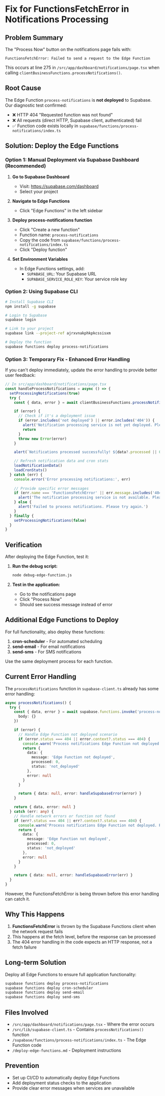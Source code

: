 # Fix for FunctionsFetchError in Notifications Processing

## Problem Summary
The "Process Now" button on the notifications page fails with:
```
FunctionsFetchError: Failed to send a request to the Edge Function
```

This occurs at line 275 in `/src/app/dashboard/notifications/page.tsx` when calling `clientBusinessFunctions.processNotifications()`.

## Root Cause
The Edge Function `process-notifications` is **not deployed** to Supabase. Our diagnostic test confirmed:
- ❌ HTTP 404 "Requested function was not found"
- ❌ All requests (direct HTTP, Supabase client, authenticated) fail
- ✅ Function code exists locally in `supabase/functions/process-notifications/index.ts`

## Solution: Deploy the Edge Functions

### Option 1: Manual Deployment via Supabase Dashboard (Recommended)

1. **Go to Supabase Dashboard**
   - Visit: https://supabase.com/dashboard
   - Select your project

2. **Navigate to Edge Functions**
   - Click "Edge Functions" in the left sidebar

3. **Deploy process-notifications function**
   - Click "Create a new function"
   - Function name: `process-notifications`
   - Copy the code from `supabase/functions/process-notifications/index.ts`
   - Click "Deploy function"

4. **Set Environment Variables**
   - In Edge Functions settings, add:
     - `SUPABASE_URL`: Your Supabase URL
     - `SUPABASE_SERVICE_ROLE_KEY`: Your service role key

### Option 2: Using Supabase CLI

```bash
# Install Supabase CLI
npm install -g supabase

# Login to Supabase
supabase login

# Link to your project
supabase link --project-ref ajrxvnakphkpkcssisxm

# Deploy the function
supabase functions deploy process-notifications
```

### Option 3: Temporary Fix - Enhanced Error Handling

If you can't deploy immediately, update the error handling to provide better user feedback:

```typescript
// In src/app/dashboard/notifications/page.tsx
const handleProcessNotifications = async () => {
  setProcessingNotifications(true)
  try {
    const { data, error } = await clientBusinessFunctions.processNotifications()

    if (error) {
      // Check if it's a deployment issue
      if (error.includes('not deployed') || error.includes('404')) {
        alert('Notification processing service is not yet deployed. Please contact your administrator to deploy the Edge Functions.')
        return
      }
      throw new Error(error)
    }

    alert(`Notifications processed successfully! ${data?.processed || 0} rules processed.`)

    // Refresh notification data and cron stats
    loadNotificationData()
    loadCronStats()
  } catch (err) {
    console.error('Error processing notifications:', err)
    
    // Provide specific error messages
    if (err.name === 'FunctionsFetchError' || err.message.includes('404')) {
      alert('The notification processing service is not available. Please ensure Edge Functions are deployed.')
    } else {
      alert('Failed to process notifications. Please try again.')
    }
  } finally {
    setProcessingNotifications(false)
  }
}
```

## Verification

After deploying the Edge Function, test it:

1. **Run the debug script:**
   ```bash
   node debug-edge-function.js
   ```

2. **Test in the application:**
   - Go to the notifications page
   - Click "Process Now"
   - Should see success message instead of error

## Additional Edge Functions to Deploy

For full functionality, also deploy these functions:

1. **cron-scheduler** - For automated scheduling
2. **send-email** - For email notifications  
3. **send-sms** - For SMS notifications

Use the same deployment process for each function.

## Current Error Handling

The `processNotifications` function in `supabase-client.ts` already has some error handling:

```typescript
async processNotifications() {
  try {
    const { data, error } = await supabase.functions.invoke('process-notifications', {
      body: {}
    })

    if (error) {
      // Handle Edge Function not deployed scenario
      if (error.status === 404 || error.context?.status === 404) {
        console.warn('Process notifications Edge Function not deployed. Returning mock response.')
        return {
          data: {
            message: 'Edge Function not deployed',
            processed: 0,
            status: 'not_deployed'
          },
          error: null
        }
      }

      return { data: null, error: handleSupabaseError(error) }
    }

    return { data, error: null }
  } catch (err: any) {
    // Handle network errors or function not found
    if (err?.status === 404 || err?.context?.status === 404) {
      console.warn('Process notifications Edge Function not deployed. Returning mock response.')
      return {
        data: {
          message: 'Edge Function not deployed',
          processed: 0,
          status: 'not_deployed'
        },
        error: null
      }
    }

    return { data: null, error: handleSupabaseError(err) }
  }
}
```

However, the FunctionsFetchError is being thrown before this error handling can catch it.

## Why This Happens

1. **FunctionsFetchError** is thrown by the Supabase Functions client when the network request fails
2. This happens at the fetch level, before the response can be processed
3. The 404 error handling in the code expects an HTTP response, not a fetch failure

## Long-term Solution

Deploy all Edge Functions to ensure full application functionality:

```bash
supabase functions deploy process-notifications
supabase functions deploy cron-scheduler  
supabase functions deploy send-email
supabase functions deploy send-sms
```

## Files Involved
- `/src/app/dashboard/notifications/page.tsx` - Where the error occurs
- `/src/lib/supabase-client.ts` - Contains `processNotifications()` function
- `/supabase/functions/process-notifications/index.ts` - The Edge Function code
- `/deploy-edge-functions.md` - Deployment instructions

## Prevention
- Set up CI/CD to automatically deploy Edge Functions
- Add deployment status checks to the application
- Provide clear error messages when services are unavailable
